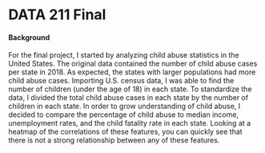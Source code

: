 # DATA 211 Final
#### Background
For the final project, I started by analyzing child abuse statistics in the United States. The original data contained the number of child abuse cases per state in 2018. As expected, the states with larger populations had more child abuse cases. Importing U.S. census data, I was able to find the number of children (under the age of 18) in each state. To standardize the data, I divided the total child abuse cases in each state by the number of children in each state. In order to grow understanding of child abuse, I decided to compare the percentage of child abuse to median income, unemployment rates, and the child fatality rate in each state. Looking at a heatmap of the correlations of these features, you can quickly see that there is not a strong relationship between any of these features. 

